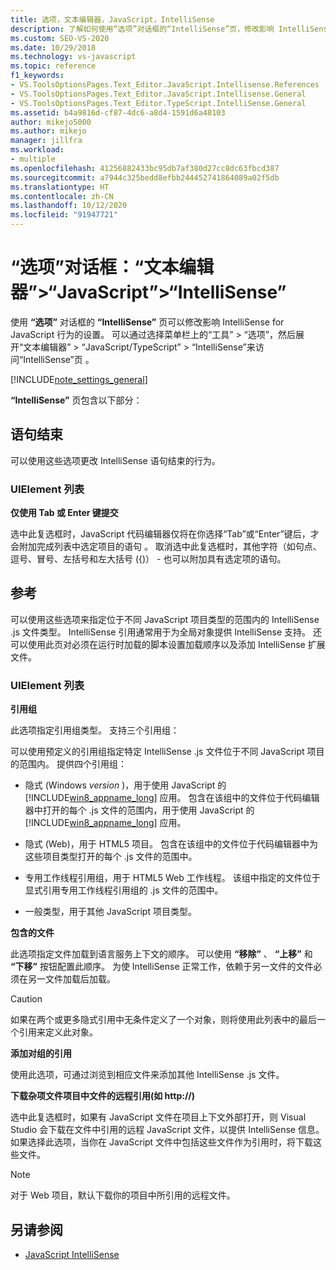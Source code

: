 ```yaml
---
title: 选项，文本编辑器，JavaScript，IntelliSense
description: 了解如何使用“选项”对话框的“IntelliSense”页，修改影响 IntelliSense for JavaScript 行为的设置。
ms.custom: SEO-VS-2020
ms.date: 10/29/2018
ms.technology: vs-javascript
ms.topic: reference
f1_keywords:
- VS.ToolsOptionsPages.Text_Editor.JavaScript.Intellisense.References
- VS.ToolsOptionsPages.Text_Editor.JavaScript.Intellisense.General
- VS.ToolsOptionsPages.Text_Editor.TypeScript.IntelliSense.General
ms.assetid: b4a9816d-cf87-4dc6-a8d4-1591d6a48103
author: mikejo5000
ms.author: mikejo
manager: jillfra
ms.workload:
- multiple
ms.openlocfilehash: 41256882433bc95db7af380d27cc8dc63fbcd387
ms.sourcegitcommit: a7944c325bedd8efbb244452741864089a02f5db
ms.translationtype: HT
ms.contentlocale: zh-CN
ms.lasthandoff: 10/12/2020
ms.locfileid: "91947721"
---
```

# <a name="options-dialog-box-text-editor--javascript--intellisense"></a>“选项”对话框：“文本编辑器”\>“JavaScript”\>“IntelliSense”

使用 **“选项”** 对话框的 **“IntelliSense”** 页可以修改影响 IntelliSense for JavaScript 行为的设置。 可以通过选择菜单栏上的“工具” > “选项”，然后展开“文本编辑器” > “JavaScript/TypeScript” > “IntelliSense”来访问“IntelliSense”页  。

[!INCLUDE[note_settings_general](../../data-tools/includes/note_settings_general_md.md)]

**“IntelliSense”** 页包含以下部分：

## <a name="statement-completion"></a>语句结束

可以使用这些选项更改 IntelliSense 语句结束的行为。

### <a name="uielement-list"></a>UIElement 列表

**仅使用 Tab 或 Enter 键提交**

选中此复选框时，JavaScript 代码编辑器仅将在你选择“Tab”或“Enter”键后，才会附加完成列表中选定项目的语句  。 取消选中此复选框时，其他字符（如句点、逗号、冒号、左括号和左大括号 ({)） - 也可以附加具有选定项的语句。

## <a name="references"></a>参考

可以使用这些选项来指定位于不同 JavaScript 项目类型的范围内的 IntelliSense .js 文件类型。 IntelliSense 引用通常用于为全局对象提供 IntelliSense 支持。 还可以使用此页对必须在运行时加载的脚本设置加载顺序以及添加 IntelliSense 扩展文件。

### <a name="uielement-list"></a>UIElement 列表

**引用组**

此选项指定引用组类型。 支持三个引用组：

可以使用预定义的引用组指定特定 IntelliSense .js 文件位于不同 JavaScript 项目的范围内。 提供四个引用组：

- 隐式 (Windows *version* )，用于使用 JavaScript 的 [!INCLUDE[win8_appname_long](../../debugger/includes/win8_appname_long_md.md)] 应用。 包含在该组中的文件位于代码编辑器中打开的每个 .js 文件的范围内，用于使用 JavaScript 的 [!INCLUDE[win8_appname_long](../../debugger/includes/win8_appname_long_md.md)] 应用。

- 隐式 (Web)，用于 HTML5 项目。 包含在该组中的文件位于代码编辑器中为这些项目类型打开的每个 .js 文件的范围中。

- 专用工作线程引用组，用于 HTML5 Web 工作线程。 该组中指定的文件位于显式引用专用工作线程引用组的 .js 文件的范围中。

- 一般类型，用于其他 JavaScript 项目类型。

**包含的文件**

此选项指定文件加载到语言服务上下文的顺序。 可以使用 **“移除”** 、 **“上移”** 和 **“下移”** 按钮配置此顺序。 为使 IntelliSense 正常工作，依赖于另一文件的文件必须在另一文件加载后加载。

> [!CAUTION]
> 如果在两个或更多隐式引用中无条件定义了一个对象，则将使用此列表中的最后一个引用来定义此对象。

**添加对组的引用**

使用此选项，可通过浏览到相应文件来添加其他 IntelliSense .js 文件。

**下载杂项文件项目中文件的远程引用(如 http://)**

选中此复选框时，如果有 JavaScript 文件在项目上下文外部打开，则 Visual Studio 会下载在文件中引用的远程 JavaScript 文件，以提供 IntelliSense 信息。 如果选择此选项，当你在 JavaScript 文件中包括这些文件作为引用时，将下载这些文件。

> [!NOTE]
> 对于 Web 项目，默认下载你的项目中所引用的远程文件。

## <a name="see-also"></a>另请参阅

- [JavaScript IntelliSense](../../ide/javascript-intellisense.md)